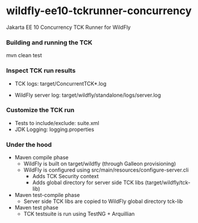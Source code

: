 # wildfly-ee10-tckrunner-concurrency
Jakarta EE 10 Concurrency TCK Runner for WildFly

### Building and running the TCK

mvn clean test

### Inspect TCK run results

* TCK logs: target/ConcurrentTCK*.log

* WildFly server log: target/wildfly/standalone/logs/server.log

### Customize the TCK run
* Tests to include/exclude: suite.xml
* JDK Logging: logging.properties

### Under the hood

 * Maven compile phase
   * WildFly is built on target/wildfly (through Galleon provisioning)
   * WildFly is configured using src/main/resources/configure-server.cli
     * Adds TCK Security context
     * Adds global directory for server side TCK libs (target/wildfly/tck-lib)
 * Maven test-compile phase
   * Server side TCK libs are copied to WildFly global directory tck-lib
 * Maven test phase
   * TCK testsuite is run using TestNG + Arquillian


